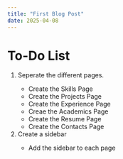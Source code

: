 ```yaml
---
title: "First Blog Post"
date: 2025-04-08
---
```


<h1>To-Do List</h1>
<ol>
<li>Seperate the different pages.</li>
  <ul>
  <li>Create the Skills Page</li>
  <li>Create the Projects Page</li>
  <li>Create the Experience Page</li>
  <li>Creae the Academics Page</li>
  <li>Create the Resume Page</li>
  <li>Create the Contacts Page</li>
  </ul>
<li>Create a sidebar</li>
  <ul>
  <li> Add the sidebar to each page</li>
  </ul>
